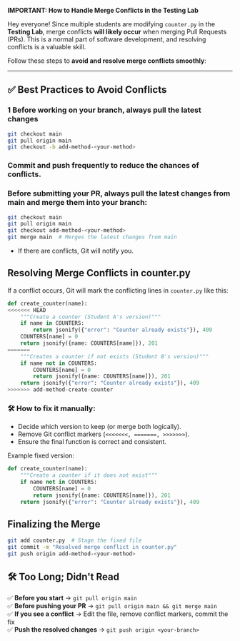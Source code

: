 **IMPORTANT: How to Handle Merge Conflicts in the Testing Lab** 

Hey everyone! Since multiple students are modifying `counter.py` in the **Testing Lab**, merge conflicts **will likely occur** when merging Pull Requests (PRs). This is a normal part of software development, and resolving conflicts is a valuable skill.  

Follow these steps to **avoid and resolve merge conflicts smoothly**:  

---

## ✅ **Best Practices to Avoid Conflicts**
### **1 Before working on your branch, always pull the latest changes**
```bash
git checkout main
git pull origin main
git checkout -b add-method-<your-method>
```
### **Commit and push frequently to reduce the chances of conflicts.**
### **Before submitting your PR, always pull the latest changes from main and merge them into your branch:**
```bash
git checkout main
git pull origin main
git checkout add-method-<your-method>
git merge main  # Merges the latest changes from main
```
- If there are conflicts, Git will notify you.

## **Resolving Merge Conflicts in counter.py**
If a conflict occurs, Git will mark the conflicting lines in `counter.py` like this:

```python
def create_counter(name):
<<<<<<< HEAD
    """Create a counter (Student A's version)"""
    if name in COUNTERS:
        return jsonify({"error": "Counter already exists"}), 409
    COUNTERS[name] = 0
    return jsonify({name: COUNTERS[name]}), 201
=======
    """Creates a counter if not exists (Student B's version)"""
    if name not in COUNTERS:
        COUNTERS[name] = 0
        return jsonify({name: COUNTERS[name]}), 201
    return jsonify({"error": "Counter already exists"}), 409
>>>>>>> add-method-create-counter
```

### 🛠️ **How to fix it manually:**
- Decide which version to keep (or merge both logically).
- Remove Git conflict markers (`<<<<<<<, =======, >>>>>>>`).
- Ensure the final function is correct and consistent.

Example fixed version:
```python
def create_counter(name):
    """Create a counter if it does not exist"""
    if name not in COUNTERS:
        COUNTERS[name] = 0
        return jsonify({name: COUNTERS[name]}), 201
    return jsonify({"error": "Counter already exists"}), 409
```

## **Finalizing the Merge**
```bash
git add counter.py  # Stage the fixed file
git commit -m "Resolved merge conflict in counter.py"
git push origin add-method-<your-method>
```

## 🛠️ **Too Long; Didn't Read**
✅ **Before you start** → `git pull origin main`  
✅ **Before pushing your PR** → `git pull origin main && git merge main`  
✅ **If you see a conflict** → Edit the file, remove conflict markers, commit the fix  
✅ **Push the resolved changes** → `git push origin <your-branch>`